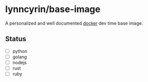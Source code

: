 # lynncyrin/base-image

A personalized and well documented [docker](https://www.docker.com/) dev time base image.

## Status

- [ ] python
- [ ] golang
- [ ] nodejs
- [ ] rust
- [ ] ruby
